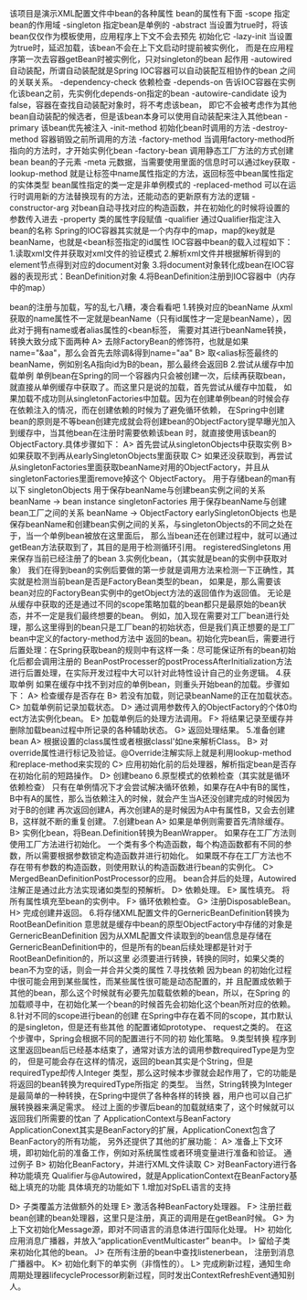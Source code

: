 该项目是演示XML配置文件中bean的各种属性
bean的属性有下面
    -scope 指定bean的作用域
    -singleton 指定bean是单例的
    -abstract 当设置为true时，将该bean仅仅作为模板使用，应用程序上下文不会去预先
              初始化它
    -lazy-init 当设置为true时，延迟加载，该bean不会在上下文启动时提前被实例化，
               而是在应用程序第一次去容器getBean时被实例化，只对singleton的bean
               起作用
    -autowired 自动装配，所谓自动装配就是Spring IOC容器可以自动装配互相协作的bean
               之间的关联关系。
    -dependency-check 依赖检查
    -depends-on 告诉IOC容器在实例化该bean之前，先实例化depends-on指定的bean
    -autowire-candidate 设为false，容器在查找自动装配对象时，将不考虑该bean，
                        即它不会被考虑作为其他bean自动装配的候选者，但是该bean本身可以使用自动装配来注入其他bean
    -primary 该bean优先被注入
    -init-method 初始化bean时调用的方法
    -destroy-method 容器销毁之前所调用的方法
    -factory-method 当调用factory-method所指向的方法时，才开始实例化bean
    -factory-bean 调用静态工厂方法的方式创建bean
bean的子元素
    -meta 元数据，当需要使用里面的信息时可以通过key获取
    -lookup-method 就是让<lookup-method>标签中name属性指定的方法，返回<lookup-method>标签中bean属性指定的实体类型
                   bean属性指定的类一定是非单例模式的
    -replaced-method 可以在运行时调用新的方法替换现有的方法，还能动态的更新原有方法的逻辑
    -constructor-arg 对bean自动寻找对应的构造函数，并在初始化的时候将设置的参数传入进去
    -property 类的属性字段赋值
    -qualifier 通过Qualifier指定注入bean的名称
Spring的IOC容器其实就是一个内存中的map，map的key就是beanName，也就是<bean标签指定的id属性
IOC容器中bean的载入过程如下：
1.读取xml文件并获取对xml文件的验证模式
2.解析xml文件并根据解析得到的element节点得到对应的document对象
3.将document对象转化成bean在IOC容器的表现形式：BeanDefinition对象
4.将BeanDefinition注册到IOC容器中（内存中的map）

bean的注册与加载，写的乱七八糟，凑合看看吧
    1.转换对应的beanName
      从xml获取的name属性不一定就是beanName（只有id属性才一定是beanName），因此对于拥有name或者alias属性的<bean标签，
      需要对其进行beanName转换，转换大致分成下面两种
      A> 去除FactoryBean的修饰符，也就是如果name="&aa"，那么会首先去除调&得到name="aa"
      B> 取<alias标签最终的beanName，例如别名A指向id为B的bean，那么最终会返回B
    2.尝试从缓存中加载单例
      单例bean在Spring的同一个容器内只会被创建一次，后续再获取bean，就直接从单例缓存中获取了。而这里只是说的加载，首先尝试从缓存中加载，
      如果加载不成功则从singletonFactories中加载。因为在创建单例bean的时候会存在依赖注入的情况，而在创建依赖的时候为了避免循环依赖，
      在Spring中创建bean的原则是不等bean创建完成就会将创建bean的ObjectFactory提早曝光加入到缓存中，当其他bean在注册时需要依赖该bean
      时，就直接使用该bean的ObjectFactory.具体步骤如下：
      A> 首先尝试从singletonObjects中获取实例
      B> 如果获取不到再从earlySingletonObjects里面获取
      C> 如果还没获取到，再尝试从singletonFactories里面获取beanName对用的ObjectFactory，并且从singletonFactories里面remove掉这个
         ObjectFactory。
      用于存储bean的man有以下
      singletonObjects 用于保存beanName与创建bean实例之间的关系 beanName -> bean instance
      singletonFactories 用于保存beanName与创建bean工厂之间的关系 beanName -> ObjectFactory
      earlySingletonObjects 也是保存beanName和创建bean实例之间的关系，与singletonObjects的不同之处在于，当一个单例bean被放在这里面后，
                            那么当bean还在创建过程中，就可以通过getBean方法获取到了，其目的是用于检测循环引用。
      registeredSingletons 用来保存当前已经注册了的bean
    3.实例化bean，（其实就是bean的实例中获取对象）
      我们在得到bean的实例后要做的第一步就是调用方法来检测一下正确性，其实就是检测当前bean是否是FactoryBean类型的bean，
      如果是，那么需要该bean对应的FactoryBean实例中的getObject方法的返回值作为返回值。
      无论是从缓存中获取的还是通过不同的scope策略加载的bean都只是最原始的bean状态，并不一定是我们最终想要的bean。
      例如，加入现在需要对工厂bean进行处理，那么这里得到的bean只是工厂bean的初始状态，但是我们真正想要的是工厂bean中定义的factory-method方法中
      返回的bean。初始化完bean后，需要进行后置处理：在Spring获取bean的规则中有这样一条：尽可能保证所有的bean初始化后都会调用注册的
      BeanPostProcesser的postProcessAfterInitialization方法进行后置处理，在实际开发过程中大可以针对此特性设计自己的业务逻辑。
    4.获取单例 如果在缓存中找不到对应的单例bean，则重头开始bean的加载。步骤如下：
      A> 检查缓存是否存在
      B> 若没有加载，则记录beanName的正在加载状态。
      C> 加载单例前记录加载状态。
      D> 通过调用参数传入的ObjectFactory的个体0均ect方法实例化bean。
      E> 加载单例后的处理方法调用。
      F> 将结果记录至缓存并删除加载bean过程中所记录的各种辅助状态。
      G> 返回处理结果。
    5.准备创建bean
      A> 根据设置的class属性或者根据classl'如ne来解析Class。
      B> 对override属性进行标记及验证。@Override注解实际上就是利用lookup-method和replace-method来实现的
      C> 应用初始化前的后处理器，解析指定bean是否存在初始化前的短路操作。
      D> 创建beano
    6.原型模式的依赖检查（其实就是循环依赖检查）
      只有在单例情况下才会尝试解决循环依赖，如果存在A中有B的属性，B中有A的属性，那么当依赖注入的时候，就会产生当A还没创建完成的时候因为对于B的创建
      再次返回创建A，再次创建A的是时候因为A中有属性B，又会去创建B，这样就不断的重复创建。
    7.创建bean
      A> 如果是单例则需要首先清除缓存。
      B> 实例化bean，将Bean.Definition转换为BeanWrapper。
         如果存在工厂方法则使用工厂方法进行初始化。
         一个类有多个构造函数，每个构造函数都有不同的参数，所以需要根据参数锁定构造函数并进行初始化。
         如果既不存在工厂方法也不存在带有参数的构造函数，则使用默认的构造函数进行bean的实例化。
      C> MergedBeanDefinitionPostProcessor的应用。
         bean合并后的处理，Autowired注解正是通过此方法实现诸如类型的预解析。
      D> 依赖处理。
      E> 属性填充。 将所有属性填充至bean的实例中。
      F> 循环依赖检查。
      G> 注册DisposableBean。
      H> 完成创建井返回。
    6.将存储XML配置文件的GernericBeanDefinition转换为RootBeanDefinition
      意思就是缓存中bean的原型ObjectFactory中存储的对象是GernericBeanDefinition
      因为从XML配置文件读取到的bean信息是存储在GernericBeanDefinition中的，但是所有的bean后续处理都是针对于RootBeanDefinition的，所以这里
      必须要进行转换，转换的同时，如果父类的bean不为空的话，则会一并合并父类的属性
    7.寻找依赖
      因为bean 的初始化过程中很可能会用到某些属性，而某些属性很可能是动态配置的，并
      且配置成依赖于其他的bean，那么这个时候就有必要先加载载依赖的bean，所以，在Spring 的
      加载顺寻中，在初始化某一个bean的时候首先会初始化这个bean所对应的依赖。
    8.针对不同的scope进行bean的创建
      在Spring中存在着不同的scope，其巾默认的是singleton，但是还有些其他
      的配置诸如prototype、 request之类的。 在这个步骤中，Spring会根据不同的配置进行不同的初
      始化策略。
    9.类型转换
      程序到这里返回bean后已经基本结束了，通常对该方法的调用参数requiredType是为空的，
      但是可能会存在这样的情况，返回的bean其实是个String，但是requiredType却传人Integer
      类型，那么这时候本步骤就会起作用了，它的功能是将返回的bean转换为requiredType所指定
      的类型。 当然，String转换为Integer是最简单的一种转换，在Spring中提供了各种各样的转换
      器，用户也可以自己扩展转换器来满足需求。
      经过上面的步骤后bean的加载就结束了，这个时候就可以返回我们所需要的忱an 了
ApplicationContext与BeanFactory
  ApplicationConext其实是BeanFactory的扩展，ApplicationConext包含了BeanFactory的所有功能，
  另外还提供了其他的扩展功能：
  A> 准备上下文环境，即初始化前的准备工作，例如对系统属性或者环境变量进行准备和验证。
     通过例子
  B> 初始化BeanFactory，并进行XML文件读取
  C> 对BeanFactory进行各种功能填充
     Qualifier与@Autowired，就是ApplicationContext在BeanFactory基础上填充的功能
     具体填充的功能如下
     1.增加对SpEL语言的支持
     
  D> 子类覆盖方法做额外的处理
  E> 激活各种BeanFactory处理器。
  F> 注册拦截bean创建的bean处理器，这里只是注册，真正的调用是在getBean时候。
  G> 为上下文初始化Message源，即对不同语言的消息体进行国际化处理。
  H> 初始化应用消息广播器，并放入“applicationEventMulticaster” bean中。
  I> 留给子类来初始化其他的bean。
  J> 在所有注册的bean中查找listenerbean， 注册到消息广播器中。
  K> 初始化剩下的单实例（非惰性的）。
  L> 完成刷新过程，通知生命周期处理器lifecycleProcessor刷新过程，同时发出Context­RefreshEvent通知别人。
